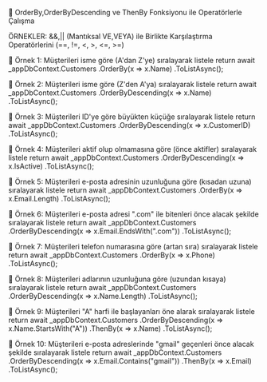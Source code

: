 ﻿🔹 OrderBy,OrderByDescending ve ThenBy Fonksiyonu ile Operatörlerle Çalışma

 ÖRNEKLER: &&,|| (Mantıksal VE,VEYA) ile Birlikte Karşılaştırma Operatörlerini (==, !=, <, >, <=, >=)

📌 Örnek 1:
Müşterileri isme göre (A'dan Z'ye) sıralayarak listele
return await _appDbContext.Customers
    .OrderBy(x => x.Name)
    .ToListAsync();


📌 Örnek 2:
 Müşterileri isme göre (Z'den A'ya)  sıralayarak listele
return await _appDbContext.Customers
    .OrderByDescending(x => x.Name)
    .ToListAsync();


📌 Örnek 3:
Müşterileri ID'ye göre büyükten küçüğe sıralayarak listele
return await _appDbContext.Customers
    .OrderByDescending(x => x.CustomerID)
    .ToListAsync();


📌 Örnek 4:
 Müşterileri aktif olup olmamasına göre (önce aktifler) sıralayarak listele
return await _appDbContext.Customers
    .OrderByDescending(x => x.IsActive)
    .ToListAsync();



📌 Örnek 5:
Müşterileri e-posta adresinin uzunluğuna göre  (kısadan uzuna) sıralayarak listele
return await _appDbContext.Customers
    .OrderBy(x => x.Email.Length)
    .ToListAsync();



📌 Örnek 6:
Müşterileri e-posta adresi ".com" ile bitenleri önce alacak şekilde sıralayarak listele
return await _appDbContext.Customers
    .OrderByDescending(x => x.Email.EndsWith(".com"))
    .ToListAsync();



📌 Örnek 7:
Müşterileri telefon numarasına göre (artan sıra) sıralayarak listele
return await _appDbContext.Customers
    .OrderBy(x => x.Phone)
    .ToListAsync();


📌 Örnek 8:
Müşterileri adlarının uzunluğuna göre  (uzundan kısaya) sıralayarak listele
return await _appDbContext.Customers
    .OrderByDescending(x => x.Name.Length)
    .ToListAsync();


📌 Örnek 9:
Müşterileri "A" harfi ile başlayanları öne alarak sıralayarak listele
return await _appDbContext.Customers
    .OrderByDescending(x => x.Name.StartsWith("A"))
    .ThenBy(x => x.Name)
    .ToListAsync();


📌 Örnek 10:
 Müşterileri e-posta adreslerinde "gmail" geçenleri önce alacak şekilde sıralayarak listele
return await _appDbContext.Customers
    .OrderByDescending(x => x.Email.Contains("gmail"))
    .ThenBy(x => x.Email)
    .ToListAsync();
